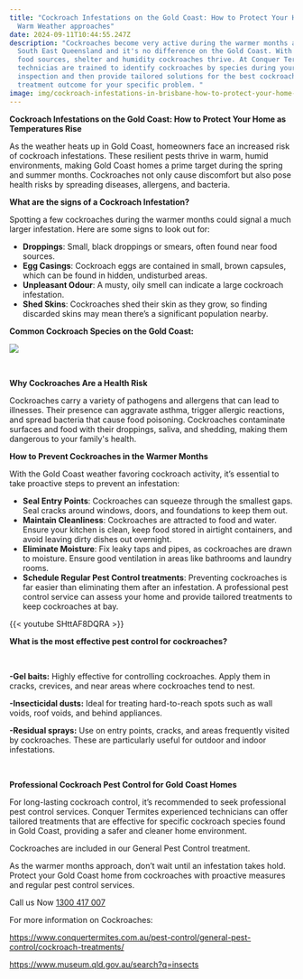 ```yaml
---
title: "Cockroach Infestations on the Gold Coast: How to Protect Your Home as
  Warm Weather approaches"
date: 2024-09-11T10:44:55.247Z
description: "Cockroaches become very active during the warmer months across
  South East Queensland and it's no difference on the Gold Coast. With plenty of
  food sources, shelter and humidity cockroaches thrive. At Conquer Termites our
  technicias are trained to identify cockroaches by species during your pest
  inspection and then provide tailored solutions for the best cockroach
  treatment outcome for your specific problem. "
image: img/cockroach-infestations-in-brisbane-how-to-protect-your-home-as-temperatures-rise.png
---
```



**Cockroach Infestations on the Gold Coast: How to Protect Your Home as Temperatures Rise**

As the weather heats up in Gold Coast, homeowners face an increased risk of cockroach infestations. These resilient pests thrive in warm, humid environments, making Gold Coast homes a prime target during the spring and summer months. Cockroaches not only cause discomfort but also pose health risks by spreading diseases, allergens, and bacteria.

**What are the signs of a Cockroach Infestation?**

Spotting a few cockroaches during the warmer months could signal a much larger infestation. Here are some signs to look out for:

* **Droppings**: Small, black droppings or smears, often found near food sources.
* **Egg Casings**: Cockroach eggs are contained in small, brown capsules, which can be found in hidden, undisturbed areas.
* **Unpleasant Odour**: A musty, oily smell can indicate a large cockroach infestation.
* **Shed Skins**: Cockroaches shed their skin as they grow, so finding discarded skins may mean there’s a significant population nearby.

**Common Cockroach Species on the Gold Coast:** 

![](img/most-common-pest-cockroach-species-in-brisbane-2-.png)

 

**Why Cockroaches Are a Health Risk**

Cockroaches carry a variety of pathogens and allergens that can lead to illnesses. Their presence can aggravate asthma, trigger allergic reactions, and spread bacteria that cause food poisoning. Cockroaches contaminate surfaces and food with their droppings, saliva, and shedding, making them dangerous to your family's health.

**How to Prevent Cockroaches in the Warmer Months**

With the Gold Coast weather favoring cockroach activity, it’s essential to take proactive steps to prevent an infestation:

* **Seal Entry Points**: Cockroaches can squeeze through the smallest gaps. Seal cracks around windows, doors, and foundations to keep them out.
* **Maintain Cleanliness**: Cockroaches are attracted to food and water. Ensure your kitchen is clean, keep food stored in airtight containers, and avoid leaving dirty dishes out overnight.
* **Eliminate Moisture**: Fix leaky taps and pipes, as cockroaches are drawn to moisture. Ensure good ventilation in areas like bathrooms and laundry rooms.
* **Schedule Regular Pest Control treatments**: Preventing cockroaches is far easier than eliminating them after an infestation. A professional pest control service can assess your home and provide tailored treatments to keep cockroaches at bay.



{{< youtube SHttAF8DQRA >}}

**What is the most effective pest control for cockroaches?**

 

**\-Gel baits:** Highly effective for controlling cockroaches. Apply them in cracks, crevices, and near areas where cockroaches tend to nest.

**\-Insecticidal dusts:** Ideal for treating hard-to-reach spots such as wall voids, roof voids, and behind appliances.

**\-Residual sprays:** Use on entry points, cracks, and areas frequently visited by cockroaches. These are particularly useful for outdoor and indoor infestations.

 

**Professional Cockroach Pest Control for Gold Coast Homes**

For long-lasting cockroach control, it’s recommended to seek professional pest control services. Conquer Termites experienced technicians can offer tailored treatments that are effective for specific cockroach species found in Gold Coast, providing a safer and cleaner home environment.

Cockroaches are included in our General Pest Control treatment.

As the warmer months approach, don’t wait until an infestation takes hold. Protect your Gold Coast home from cockroaches with proactive measures and regular pest control services.

Call us Now [1300 417 007](tel:1300417007)

For more information on Cockroaches: 

https://www.conquertermites.com.au/pest-control/general-pest-control/cockroach-treatments/

https://www.museum.qld.gov.au/search?q=insects
